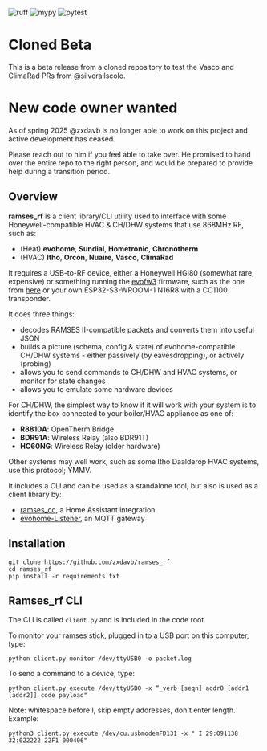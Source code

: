 ![ruff](https://github.com/silverailscolo/ramses_rf/actions/workflows/check-lint.yml/badge.svg)
![mypy](https://github.com/silverailscolo/ramses_rf/actions/workflows/check-type.yml/badge.svg)
![pytest](https://github.com/silverailscolo/ramses_rf/actions/workflows/check-test.yml/badge.svg)

# Cloned Beta
This is a beta release from a cloned repository to test the Vasco and ClimaRad PRs from @silverailscolo.

# New code owner wanted
As of spring 2025 @zxdavb is no longer able to work on this project and active development has ceased.

Please reach out to him if you feel able to take over. He promised to hand over the entire repo to the right person, and would be prepared to provide help during a transition period.

## Overview
**ramses_rf** is a client library/CLI utility used to interface with some Honeywell-compatible HVAC & CH/DHW systems that use 868MHz RF, such as:
 - (Heat) **evohome**, **Sundial**, **Hometronic**, **Chronotherm**
 - (HVAC) **Itho**, **Orcon**, **Nuaire**, **Vasco**, **ClimaRad**

It requires a USB-to-RF device, either a Honeywell HGI80 (somewhat rare, expensive) or something running the [evofw3](https://github.com/ghoti57/evofw3) firmware, such as the one from [here](https://indalo-tech.onlineweb.shop/) or your own ESP32-S3-WROOM-1 N16R8 with a CC1100 transponder.

It does three things:
 - decodes RAMSES II-compatible packets and converts them into useful JSON
 - builds a picture (schema, config & state) of evohome-compatible CH/DHW systems - either passively (by eavesdropping), or actively (probing)
 - allows you to send commands to CH/DHW and HVAC systems, or monitor for state changes
 - allows you to emulate some hardware devices

For CH/DHW, the simplest way to know if it will work with your system is to identify the box connected to your boiler/HVAC appliance as one of:
 - **R8810A**: OpenTherm Bridge
 - **BDR91A**: Wireless Relay (also BDR91T)
 - **HC60NG**: Wireless Relay (older hardware)

Other systems may well work, such as some Itho Daalderop HVAC systems, use this protocol; YMMV.

It includes a CLI and can be used as a standalone tool, but also is used as a client library by:
 - [ramses_cc](https://github.com/zxdavb/ramses_cc), a Home Assistant integration
 - [evohome-Listener](https://github.com/smar000/evohome-Listener), an MQTT gateway

## Installation

```
git clone https://github.com/zxdavb/ramses_rf
cd ramses_rf
pip install -r requirements.txt
```

## Ramses_rf CLI

The CLI is called ``client.py`` and is included in the code root.

To monitor your ramses stick, plugged in to a USB port on this computer, type:
```
python client.py monitor /dev/ttyUSB0 -o packet.log
```

To send a command to a device, type:
```
python client.py execute /dev/ttyUSB0 -x “_verb [seqn] addr0 [addr1 [addr2]] code payload"
```
Note: whitespace before I, skip empty addresses, don't enter length. Example:
```
python3 client.py execute /dev/cu.usbmodemFD131 -x " I 29:091138 32:022222 22F1 000406"
```
